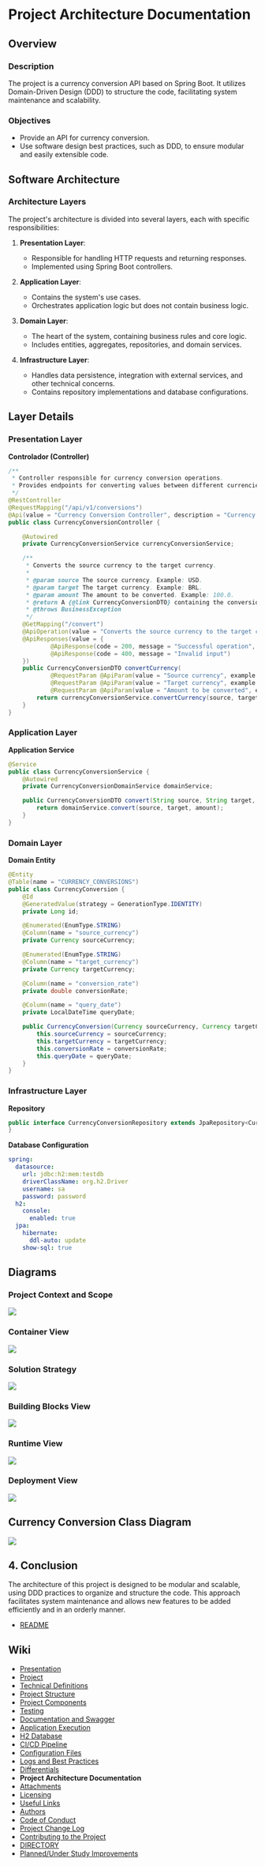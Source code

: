 # Project Architecture Documentation

## Overview

### Description

The project is a currency conversion API based on Spring Boot. It utilizes Domain-Driven Design (DDD) to structure the code, facilitating system maintenance and scalability.

### Objectives

- Provide an API for currency conversion.
- Use software design best practices, such as DDD, to ensure modular and easily extensible code.

## Software Architecture

### Architecture Layers

The project's architecture is divided into several layers, each with specific responsibilities:

1. **Presentation Layer**:
   
   - Responsible for handling HTTP requests and returning responses.
   - Implemented using Spring Boot controllers.

2. **Application Layer**:
   
   - Contains the system's use cases.
   - Orchestrates application logic but does not contain business logic.

3. **Domain Layer**:
   
   - The heart of the system, containing business rules and core logic.
   - Includes entities, aggregates, repositories, and domain services.

4. **Infrastructure Layer**:
   
   - Handles data persistence, integration with external services, and other technical concerns.
   - Contains repository implementations and database configurations.

## Layer Details

### Presentation Layer

**Controlador (Controller)**

```java
/**
 * Controller responsible for currency conversion operations.
 * Provides endpoints for converting values between different currencies.
 */
@RestController
@RequestMapping("/api/v1/conversions")
@Api(value = "Currency Conversion Controller", description = "Currency conversion operations")
public class CurrencyConversionController {

    @Autowired
    private CurrencyConversionService currencyConversionService;

    /**
     * Converts the source currency to the target currency.
     * 
     * @param source The source currency. Example: USD.
     * @param target The target currency. Example: BRL.
     * @param amount The amount to be converted. Example: 100.0.
     * @return A {@link CurrencyConversionDTO} containing the conversion details.
     * @throws BusinessException 
     */
    @GetMapping("/convert")
    @ApiOperation(value = "Converts the source currency to the target currency", notes = "Returns the currency conversion details")
    @ApiResponses(value = {
            @ApiResponse(code = 200, message = "Successful operation", response = CurrencyConversionDTO.class),
            @ApiResponse(code = 400, message = "Invalid input")
    })
    public CurrencyConversionDTO convertCurrency(
            @RequestParam @ApiParam(value = "Source currency", example = "USD") Currency source, 
            @RequestParam @ApiParam(value = "Target currency", example = "BRL") Currency target,
            @RequestParam @ApiParam(value = "Amount to be converted", example = "100.0") double amount) throws BusinessException {
        return currencyConversionService.convertCurrency(source, target, amount);
    }
}
```

### Application Layer

**Application Service**

```java
@Service
public class CurrencyConversionService {
    @Autowired
    private CurrencyConversionDomainService domainService;

    public CurrencyConversionDTO convert(String source, String target, double amount) {
        return domainService.convert(source, target, amount);
    }
}
```

### Domain Layer

**Domain Entity**

```java
@Entity
@Table(name = "CURRENCY_CONVERSIONS")
public class CurrencyConversion {
    @Id
    @GeneratedValue(strategy = GenerationType.IDENTITY)
    private Long id;

    @Enumerated(EnumType.STRING)
    @Column(name = "source_currency")
    private Currency sourceCurrency;

    @Enumerated(EnumType.STRING)
    @Column(name = "target_currency")
    private Currency targetCurrency;

    @Column(name = "conversion_rate")
    private double conversionRate;

    @Column(name = "query_date")
    private LocalDateTime queryDate;

    public CurrencyConversion(Currency sourceCurrency, Currency targetCurrency, double conversionRate, LocalDateTime queryDate) {
        this.sourceCurrency = sourceCurrency;
        this.targetCurrency = targetCurrency;
        this.conversionRate = conversionRate;
        this.queryDate = queryDate;
    }
}
```

### Infrastructure Layer

**Repository**

```java
public interface CurrencyConversionRepository extends JpaRepository<CurrencyConversion, Long> {
}
```

**Database Configuration**

```yaml
spring:
  datasource:
    url: jdbc:h2:mem:testdb
    driverClassName: org.h2.Driver
    username: sa
    password: password
  h2:
    console:
      enabled: true
  jpa:
    hibernate:
      ddl-auto: update
    show-sql: true
```

## Diagrams

### Project Context and Scope

![](./sys/uml/md-contexto-escopo.svg)

### Container View

![](./sys/uml/md-visao-containeres.svg)

### Solution Strategy

![](./sys/uml/md-estrategia-solucao.svg)

### Building Blocks View

![](./sys/uml/md-blocos-construcao.svg)

### Runtime View

![](./sys/uml/md-tempo-execucao.svg)

### Deployment View

![](./sys/uml/md-visao-implantacao.svg)

## Currency Conversion Class Diagram

![](./sys/uml/md-diagrama-classe.svg)

## 4. Conclusion

The architecture of this project is designed to be modular and scalable, using DDD practices to organize and structure the code. This approach facilitates system maintenance and allows new features to be added efficiently and in an orderly manner.

- [README](./README.md)

## Wiki

- [Presentation](https://github.com/33mestre/shelson/wiki/presentation)
- [Project](https://github.com/33mestre/shelson/wiki/project)
- [Technical Definitions](https://github.com/33mestre/shelson/wiki/technical-definitions)
- [Project Structure](https://github.com/33mestre/shelson/wiki/project-structure)
- [Project Components](https://github.com/33mestre/shelson/wiki/project-components)
- [Testing](https://github.com/33mestre/shelson/wiki/testing)
- [Documentation and Swagger](https://github.com/33mestre/shelson/wiki/documentation-and-swagger)
- [Application Execution](https://github.com/33mestre/shelson/wiki/application-execution)
- [H2 Database](https://github.com/33mestre/shelson/wiki/h2-database)
- [CI/CD Pipeline](https://github.com/33mestre/shelson/wiki/ci-cd-pipeline)
- [Configuration Files](https://github.com/33mestre/shelson/wiki/configuration-files)
- [Logs and Best Practices](https://github.com/33mestre/shelson/wiki/logs-and-best-practices)
- [Differentials](https://github.com/33mestre/shelson/wiki/differentials)
- **Project Architecture Documentation**
- [Attachments](https://github.com/33mestre/shelson/wiki/attachments)
- [Licensing](https://github.com/33mestre/shelson/wiki/licensing)
- [Useful Links](https://github.com/33mestre/shelson/wiki/useful-links)
- [Authors](/AUTHORS.md)
- [Code of Conduct](/CODE_OF_CONDUCT.md)
- [Project Change Log](/CHANGELOG.md)
- [Contributing to the Project](/CONTRIBUTING.md)
- [DIRECTORY](/DIRECTORY.md)
- [Planned/Under Study Improvements](/FUTURE.md)